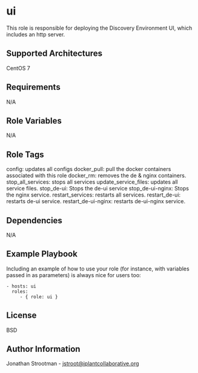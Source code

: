 ui
==

This role is responsible for deploying the Discovery Environment UI, which includes an http server.

Supported Architectures
-----------------------
CentOS 7

Requirements
------------
N/A

Role Variables
--------------
N/A

Role Tags
---------
config: updates all configs
docker_pull: pull the docker containers associated with this role
docker_rm: removes the de & nginx containers.
stop_all_services: stops all services
update_service_files: updates all service files. 
stop_de-ui: Stops the de-ui service
stop_de-ui-nginx: Stops the nginx service. 
restart_services: restarts all services.
restart_de-ui: restarts de-ui service.
restart_de-ui-nginx: restarts de-ui-nginx service.

Dependencies
------------
N/A

Example Playbook
----------------

Including an example of how to use your role (for instance, with variables passed in as parameters) is always nice for users too:

    - hosts: ui
      roles:
         - { role: ui }

License
-------

BSD

Author Information
------------------

Jonathan Strootman - jstroot@iplantcollaborative.org


